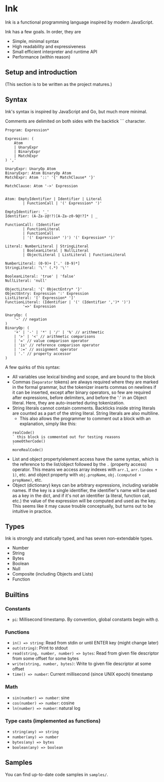 # Ink

Ink is a functional programming language inspired by modern JavaScript.

Ink has a few goals. In order, they are

- Simple, minimal syntax
- High readability and expressiveness
- Small efficient interpreter and runtime API
- Performance (within reason)

## Setup and introduction

(This section is to be written as the project matures.)

## Syntax

Ink's syntax is inspired by JavaScript and Go, but much more minimal.

Comments are delimited on both sides with the backtick `\`` character.

```
Program: Expression*

Expression: (
    Atom
    | UnaryExpr
    | BinaryExpr
    | MatchExpr
) ','

UnaryExpr: UnaryOp Atom
BinaryExpr: Atom BinaryOp Atom
MatchExpr: Atom '::' '{' MatchClause* '}'

MatchClause: Atom '->' Expression


Atom: EmptyIdentifier | Identifier | Literal
        | FunctionCall | '(' Expression* ')'

EmptyIdentifier: '_'
Identifier: (A-Za-z@!?)[A-Za-z0-9@!?]* | _

FunctionCall: (Identifier
        | FunctionLiteral
        | FunctionCall
        | '(' Expression* ')') '(' Expression* ')'

Literal: NumberLiteral | StringLiteral
        | BooleanLiteral | NullLiteral
        | ObjectLiteral | ListLiteral | FunctionLiteral

NumberLiteral: (0-9)+ ['.' (0-9)*]
StringLiteral: '\'' (.*) '\''

BooleanLiteral: 'true' | 'false'
NullLiteral: 'null'

ObjectLiteral: '{' ObjectEntry* '}'
ObjectEntry: Expression ':' Expression
ListLiteral: '[' Expression* ']'
FunctionLiteral: (Identifier | '(' (Identifier ',')* ')')
        '=>' Expression 

UnaryOp: (
    '~' // negation
)
BinaryOp: (
    '+' | '-' | '*' | '/' | '%' // arithmetic
    | '>' | '<' // arithmetic comparisons
    | '=' // value comparison operator
    | 'is' // reference comparison operator
    | ':=' // assignment operator
    | '.' // property accessor
)
```

A few quirks of this syntax:

- All variables use lexical binding and scope, and are bound to the block
- Commas (`Separator` tokens) are always required where they are marked in the formal grammar, but the tokenizer inserts commas on newlines if it can be inserted, except after binary operators, so few are required after expressions, before delimiters, and before the ':' in an Object literal. Here, they are auto-inserted during tokenization.
- String literals cannot contain comments. Backticks inside string literals are counted as a part of the string literal. String literals are also multiline.
    - This also allows the programmer to comment out a block with an explanation, simply like this:
    ```
    realCode()
    ` this block is commented out for testing reasons
    someOtherCode()
    `
    moreRealCode()
    ```
- List and object property/element access have the same syntax, which is the reference to the list/object followed by the `.` (property access) operator. This means we access array indexes with `arr.1`, `arr.(index + 1)`, etc. and object property with `obj.propName`, `obj.(computed + propName)`, etc.
- Object (dictionary) keys can be arbitrary expressions, including variable names. If the key is a single identifier, the identifier's name will be used as a key in the dict, and if it's not an identifier (a literal, function call, etc.) the value of the expression will be computed and used as the key. This seems like it may cause trouble conceptually, but turns out to be intuitive in practice.

## Types

Ink is strongly and statically typed, and has seven non-extendable types.

- Number
- String
- Bytes
- Boolean
- Null
- Composite (including Objects and Lists)
- Function

## Builtins

### Constants

- `pi`: Millisecond timestamp. By convention, global constants begin with `@`.

### Functions

- `in() => string`: Read from stdin or until ENTER key (might change later)
- `out(string)`: Print to stdout
- `read(string, number, number) => bytes`: Read from given file descriptor from some offset for some bytes
- `write(string, number, bytes)`: Write to given file descriptor at some offset
- `time() => number`: Current millisecond (since UNIX epoch) timestamp

### Math

- `sin(number) => number`: sine
- `cos(number) => number`: cosine
- `ln(number) => number`: natural log

### Type casts (implemented as functions)

- `string(any) => string`
- `number(any) => number`
- `bytes(any) => bytes`
- `boolean(any) => boolean`

## Samples

You can find up-to-date code samples in `samples/`.

